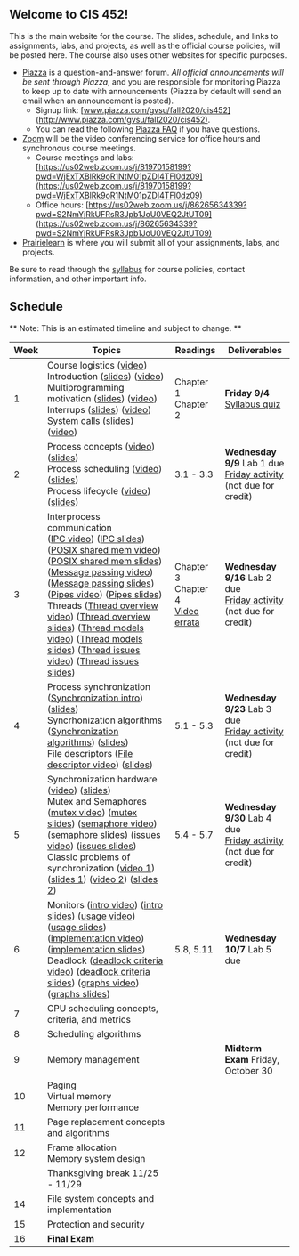 ## Welcome to CIS 452!

This is the main website for the course.
The slides, schedule, and links to assignments, labs, and projects,
as well as the official course policies,
will be posted here.
The course also uses other websites for specific purposes.
* [Piazza](http://www.piazza.com) is a question-and-answer forum.
*All official announcements will be sent through Piazza*,
and you are responsible for monitoring Piazza to keep up to date with
announcements
(Piazza by default will send an email when an announcement is posted).
    * Signup link:
      [www.piazza.com/gvsu/fall2020/cis452](http://www.piazza.com/gvsu/fall2020/cis452).
    * You can read the following [Piazza FAQ](misc/piazza-faq.md) if you have
      questions.
* [Zoom](https://zoom.us) will be the video conferencing service for office
  hours and synchronous course meetings.
    * Course meetings and labs:
      [https://us02web.zoom.us/j/81970158199?pwd=WjExTXBlRk9oR1NtM01pZDI4TFl0dz09](https://us02web.zoom.us/j/81970158199?pwd=WjExTXBlRk9oR1NtM01pZDI4TFl0dz09)
    * Office hours:
      [https://us02web.zoom.us/j/86265634339?pwd=S2NmYjRkUFRsR3Jpb1JoU0VEQ2JtUT09](https://us02web.zoom.us/j/86265634339?pwd=S2NmYjRkUFRsR3Jpb1JoU0VEQ2JtUT09)
* [Prairielearn](https://prairielearn.engr.illinois.edu/pl/) is where you will
submit all of your assignments, labs, and projects.

Be sure to read through the [syllabus](syllabus.md) for course policies,
contact information, and other important info.

## Schedule

** Note: This is an estimated timeline and subject to change. **

| Week | Topics | Readings | Deliverables |
| ---- | ------ | -------- | ------------ |
|  1   | Course logistics ([video](https://drive.google.com/file/d/1t8NlwTP_hG1-gAitlwxBt21yqEguhdeE/view?usp=sharing))<br> Introduction ([slides](slides/what-is-os.pdf)) ([video](https://drive.google.com/file/d/1R9mOxVVKTCPM7uqQxqZFgtGq6s42eIQO/view?usp=sharing))<br> Multiprogramming motivation ([slides](slides/multiprogramming-basic.pdf)) ([video](https://drive.google.com/file/d/18XZ6-sYRGEftKa28TzYC8zSWro9-yS1H/view?usp=sharing))<br> Interrups ([slides](slides/interrupts.pdf)) ([video](https://drive.google.com/file/d/173gheGXEwumtcoRcz05E6jG10zSa-ISP/view?usp=sharing))<br> System calls ([slides](slides/system-calls.pdf)) ([video](https://drive.google.com/file/d/11Nhafd3IiNtUlDCN0Gj_TRG1ZQm1TxpV/view?usp=sharing)) | Chapter 1<br> Chapter 2 | **Friday 9/4** [Syllabus quiz](https://prairielearn.engr.illinois.edu/pl/) |
|  2   | Process concepts ([video](https://drive.google.com/file/d/1n3ilpQX8KyHDUtj87oX6cbP1IOJXr7bM/view?usp=sharing)) ([slides](slides/process-intro.pdf))<br> Process scheduling ([video](https://drive.google.com/file/d/1WYDnm95IEsfCfJ2kWcPE7scQuXizDVE9/view?usp=sharing)) ([slides](slides/process-scheduling.pdf))<br> Process lifecycle ([video](https://drive.google.com/file/d/1tbuBorFMtNWtmOQeK16B1uJYTYGA-m5E/view?usp=sharing)) ([slides](slides/process-scheduling.pdf)) | 3.1 - 3.3 | **Wednesday 9/9** Lab 1 due<br> [Friday activity](activities/week-2-processes.md) (not due for credit) |
|  3   | Interprocess communication<br> ([IPC video](https://drive.google.com/file/d/1kCh0E5OL0bzsyNf-tJ2b0T-b6pefcgiW/view?usp=sharing)) ([IPC slides](slides/process-ipc.pdf))  ([POSIX shared mem video](https://drive.google.com/file/d/1UJgfiO-1bPmN0R957kgd826nRffuzSTI/view?usp=sharing)) ([POSIX shared mem slides](slides/process-shm-posix.pdf)) ([Message passing video](https://drive.google.com/file/d/1SAjg6wOCz3pDTArkJRr-5BThE0BvgOfQ/view?usp=sharing)) ([Message passing slides](slides/process-message.pdf)) ([Pipes video](https://drive.google.com/file/d/1kgkfqmPMQwbrNShlMj08Zp8B-_ZZJ-7w/view?usp=sharing)) ([Pipes slides](slides/process-pipes.pdf))<br> Threads ([Thread overview video](https://drive.google.com/file/d/1Bw4N-N9reZm5dVCAGQXUJt9CKyWoonNN/view?usp=sharing)) ([Thread overview slides](slides/thread-overview.pdf)) ([Thread models video](https://drive.google.com/file/d/1e2McBk8x9BFVd2JELAEfStVPyYIovnPS/view?usp=sharing)) ([Thread models slides](slides/thread-models.pdf)) ([Thread issues video](https://drive.google.com/file/d/10_FU4IGDHknFeLEHF8X_iD59Gm3jzFEQ/view?usp=sharing)) ([Thread issues slides](slides/thread-issues.pdf))<br> | Chapter 3<br> Chapter 4<br> [Video errata](misc/errata-ipc.md) | **Wednesday 9/16** Lab 2 due<br> [Friday activity](activities/week-3-ipc.md) (not due for credit) |
|  4   | Process synchronization ([Synchronization intro](https://drive.google.com/file/d/1aWbPVoawujS2awtlIoS_bu4Dug6XQLy0/view?usp=sharing)) ([slides](slides/parallel-intro.pdf))<br> Syncrhonization algorithms ([Synchronization algorithms](https://drive.google.com/file/d/1LhIMqdujkAiFuKegGND-1ltA3U5R0svl/view?usp=sharing)) ([slides](slides/parallel-critical-section.pdf))<br> File descriptors ([File descriptor video](https://drive.google.com/file/d/1b7xdFDowZUFI5tnhgpW5C_24XYfYMin8/view?usp=sharing)) ([slides](slides/file-descriptors.pdf)) | 5.1 - 5.3 | **Wednesday 9/23** Lab 3 due<br> [Friday activity](activities/week-4-threads.md) (not due for credit) |
|  5   | Synchronization hardware ([video](https://drive.google.com/file/d/1g0XJ3pv6zoKa3Sn06idw3irdSDj7DYX8/view?usp=sharing)) ([slides](slides/sync-hardware.pdf))<br> Mutex and Semaphores ([mutex video](https://drive.google.com/file/d/19S_o5uhz9J-MKFVC32FhHzsg3peb7OFX/view?usp=sharing)) ([mutex slides](slides/sync-mutex.pdf)) ([semaphore video](https://drive.google.com/file/d/1tV0t2zItgIM5Zi4jZscnET5sYfWD8w7I/view?usp=sharing)) ([semaphore slides](slides/sync-semaphore.pdf)) ([issues video](https://drive.google.com/file/d/1crE7PdCYtMypb39DXv4WmWVjgvvLKa_X/view?usp=sharing)) ([issues slides](slides/sync-issues.pdf))<br> Classic problems of synchronization ([video 1](https://drive.google.com/file/d/1qT1hJs_m2DVNj0NCnH1qDYAN70MyUa6q/view?usp=sharing)) ([slides 1](slides/sync-classic.pdf)) ([video 2](https://drive.google.com/file/d/19PtihgvsLgzl2zUDw9JSaOdpbJWg3ZAq/view?usp=sharing)) ([slides 2](slides/sync-philosophers.pdf)) | 5.4 - 5.7 | **Wednesday 9/30** Lab 4 due<br> [Friday activity](activities/week-5-synchronization.md) (not due for credit) |
|  6   | Monitors ([intro video](https://drive.google.com/file/d/16p3KPWMxOjjcxitI3krIeQ1Q_SzJ7-GJ/view?usp=sharing)) ([intro slides](slides/sync-monitor-intro.pdf)) ([usage video](https://drive.google.com/file/d/1r_CE8lQqJvD6NjRiu-opxd3NkudukZf1/view?usp=sharing)) ([usage slides](slides/sync-monitor-philosophers.pdf)) ([implementation video](https://drive.google.com/file/d/1J85TZO2lWbvx8Td7znXMpTDutgUX-JLp/view?usp=sharing)) ([implementation slides](slides/sync-monitor-implementation.pdf))<br> Deadlock ([deadlock criteria video](https://drive.google.com/file/d/1EcH7-ZIcuUWR7cBwAsLucRq-g9agQri-/view?usp=sharing)) ([deadlock criteria slides](slides/sync-deadlock-intro.pdf)) ([graphs video](https://drive.google.com/file/d/14LEIj4VEvIZ9WplGnFIacK27NUdZpX9R/view?usp=sharing)) ([graphs slides](slides/sync-deadlock-graph.pdf)) | 5.8, 5.11 | **Wednesday 10/7** Lab 5 due |
|  7   | CPU scheduling concepts, criteria, and metrics | | |
|  8   | Scheduling algorithms | | |
|  9   | Memory management | | **Midterm Exam** Friday, October 30 |
|  10  | Paging<br> Virtual memory<br> Memory performance | | |
|  11  | Page replacement concepts and algorithms | | |
|  12  | Frame allocation<br> Memory system design | | |
|      | Thanksgiving break 11/25 - 11/29 | | |
|  14  | File system concepts and implementation | | |
|  15  | Protection and security | | |
|  16  | **Final Exam** | | |
